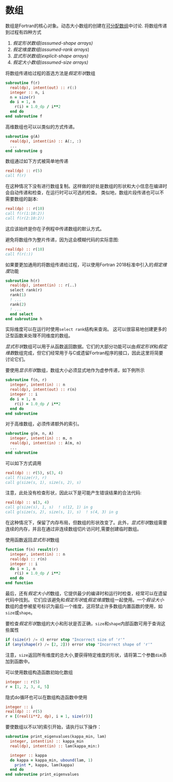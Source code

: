 # 数组
数组是Fortran的核心对象。动态大小数组的创建在[可分配数组](./allocatable_arrays.md)中讨论.
将数组传递到过程有四种方式
1. *假定形状数组(assumed-shape arrays)* 
2. *假定维度数组(assumed-rank arrays*)
3. *显式形状数组(explicit-shape arrays)*
4. *假定大小数组(assumed-size arrays)*

将数组传递给过程的首选方法是*假定形状*数组

```fortran
subroutine f(r)
  real(dp), intent(out) :: r(:)
  integer :: n, i
  n = size(r)
  do i = 1, n
    r(i) = 1.0_dp / i**2
  end do
end subroutine f
```

高维数组也可以以类似的方式传递。

```fortran
subroutine g(A)
  real(dp), intent(in) :: A(:, :)
  ...
end subroutine g
```

数组通过如下方式被简单地传递

```fortran
real(dp) :: r(5)
call f(r)
```

在这种情况下没有进行数组复制。这样做的好处是数组的形状和大小信息在编译时会自动传递和检查，在运行时可以可选的检查。
类似地，数组片段传递也可以不需要数组的副本:

```fortran
real(dp) :: r(10)
call f(r(1:10:2))
call f(r(2:10:2))
```
这应该始终是你在子例程中传递数组的默认方式。

避免将数组作为整片传递，因为这会模糊代码的实际意图:

```fortran
real(dp) :: r(10)
call f(r(:))
```

如果要更加通用的将数组传递给过程，可以使用Fortran 2018标准中引入的*假定维度*功能

```fortran
subroutine h(r)
  real(dp), intent(in) :: r(..)
  select rank(r)
  rank(1)
  ! ...
  rank(2)
  ! ...
  end select
end subroutine h
```

实际维度可以在运行时使用`select rank`结构来查询。 这可以很容易地创建更多的泛型函数来处理不同维度的数组。

*显式形状*数组可以用于从函数返回数据。它们的大部分功能可以由*假定形状*和*假定维数*数组完成，但它们经常用于与C或遗留Fortran程序的接口，因此这里将简要讨论它们。

要使用*显示形状*数组，数组大小必须显式地作为虚参传递，如下例所示

``` fortran
subroutine f(n, r)
  integer, intent(in) :: n
  real(dp), intent(out) :: r(n)
  integer :: i
  do i = 1, n
    r(i) = 1.0_dp / i**2
  end do
end subroutine
```
对于高维数组，必须传递额外的索引。

``` fortran
subroutine g(m, n, A)
  integer, intent(in) :: m, n
  real(dp), intent(in) :: A(m, n)
  ...
end subroutine
```

可以如下方式调用

``` fortran
real(dp) :: r(5), s(3, 4)
call f(size(r), r)
call g(size(s, 1), size(s, 2), s)
```

注意，此处没有检查形状，因此以下是可能产生错误结果的合法代码:


```fortran
real(dp) :: s(3, 4)
call g(size(s), 1, s)  ! s(12, 1) in g
call g(size(s, 2), size(s, 1), s)  ! s(4, 3) in g
```
在这种情况下，保留了内存布局，但数组的形状改变了。此外，*显式形状*数组需要连续的内存，并且在通过非连续数组切片访问时,需要创建临时数组。

使用函数返回*显式形状*数组

``` fortran
function f(n) result(r)
  integer, intent(in) :: n
  real(dp) :: r(n)
  integer :: i
  do i = 1, n
    r(i) = 1.0_dp / i**2
  end do
end function
```

最后，还有*假定大小的*数组，它提供最少的编译时和运行时检查，经常可以在遗留代码中找到。
它们应该避免和*假定形状*或*假定维度*数组一起使用。一个*假设大小*数组的虚参被星号标识为最后一个维度，这将禁止许多数组内置函数的使用，如`size`或`shape`。

要检查*假定形状*数组的大小和形状是否正确，`size`和`shape`内部函数可用于查询这些属性

```fortran
if (size(r) /= 4) error stop "Incorrect size of 'r'"
if (any(shape(r) /= [2, 2])) error stop "Incorrect shape of 'r'"
```

注意，`size`返回所有维度的总大小,要获得特定维度的形状，请将第二个参数`dim`添加到函数中。

可以使用数组构造函数初始化数组

```fortran
integer :: r(5)
r = [1, 2, 3, 4, 5]
```
隐式do循环也可以在数组构造函数中使用

```fortran
integer :: i
real(dp) :: r(5)
r = [(real(i**2, dp), i = 1, size(r))]
```
要使数组以不以1的索引开始，请执行以下操作：

```fortran
subroutine print_eigenvalues(kappa_min, lam)
  integer, intent(in) :: kappa_min
  real(dp), intent(in) :: lam(kappa_min:)

  integer :: kappa
  do kappa = kappa_min, ubound(lam, 1)
    print *, kappa, lam(kappa)
  end do
end subroutine print_eigenvalues
```
